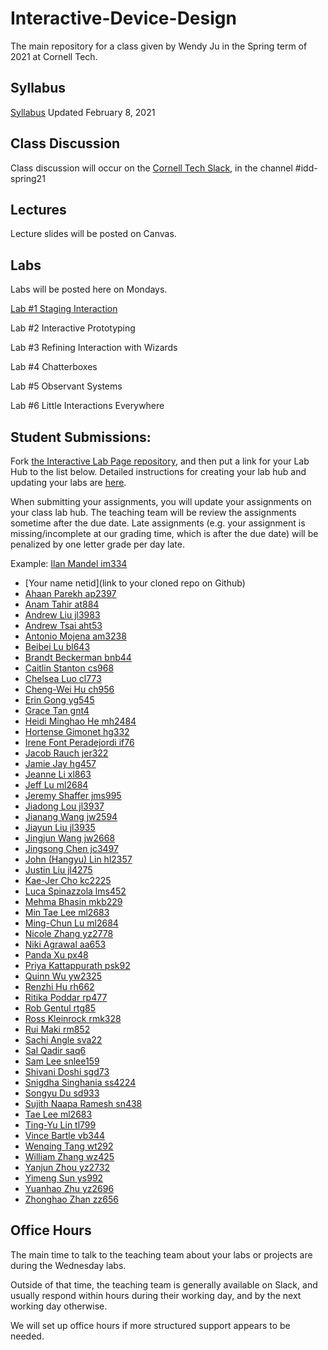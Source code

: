 # Interactive-Device-Design
The main repository for a class given by Wendy Ju in the Spring term of 2021 at Cornell Tech.

## Syllabus
[Syllabus](https://canvas.cornell.edu/courses/27923/assignments/syllabus) Updated February 8, 2021

## Class Discussion
Class discussion will occur on the [Cornell Tech Slack](cornelltech.slack.com), in the channel #idd-spring21

## Lectures
Lecture slides will be posted on Canvas.


## Labs
Labs will be posted here on Mondays.

[Lab #1 Staging Interaction](https://github.com/FAR-Lab/Interactive-Lab-Hub/blob/Spring2021/Lab%201/README.md)

Lab #2 Interactive Prototyping

Lab #3 Refining Interaction with Wizards

Lab #4 Chatterboxes

Lab #5 Observant Systems

Lab #6 Little Interactions Everywhere

## Student Submissions:

Fork  [the Interactive Lab Page repository](https://github.com/FAR-Lab/Interactive-Lab-Hub), and then put a link for your Lab Hub to the list below. Detailed instructions for creating your lab hub and updating your labs are [here](https://github.com/FAR-Lab/Developing-and-Designing-Interactive-Devices/blob/2021Spring/readings/Submitting%20Labs.md).

When submitting your assignments, you will update your assignments on your class lab hub. The teaching team will be review the assignments sometime after the due date. Late assignments (e.g. your assignment is missing/incomplete at our grading time, which is after the due date) will be penalized by one letter grade per day late.



Example:  [Ilan Mandel im334](https://github.com/imandel/Interactive-Lab-Hub)


* [Your name netid](link to your cloned repo on Github)
*	[Ahaan	Parekh	ap2397](https://github.com/ahaanparekh27/Interactive-Lab-Hub)
*	[Anam	Tahir	at884](https://github.com/anam884/Interactive-Lab-Hub)
*	[Andrew	Liu	jl3983](https://github.com/andrewljc0801/Interactive-Lab-Hub)
*	[Andrew	Tsai	aht53](https://github.com/andrewhtsai/Interactive-Lab-Hub)
*	[Antonio	Mojena	am3238](https://github.com/amojena/Interactive-Lab-Hub)
*	[Beibei	Lu	bl643](https://github.com/beibeilu/Interactive-Lab-Hub)
*	[Brandt	Beckerman	bnb44](https://github.com/bnbeck/Interactive-Lab-Hub)
*	[Caitlin	Stanton	cs968](https://github.com/caitlinstanton/Interactive-Lab-Hub)
*	[Chelsea	Luo	cl773](https://github.com/chelsealuo/Interactive-Lab-Hub)
*	[Cheng-Wei	Hu	ch956](https://github.com/HcwXd/Interactive-Lab-Hub)
*	[Erin	Gong	yg545](https://github.com/ering0427/Interactive-Lab-Hub)
*	[Grace	Tan	gnt4](https://github.com/greatcan11/Interactive-Lab-Hub)
*	[Heidi Minghao	He	mh2484](https://github.com/HeidiHe/Interactive-Lab-Hub)
*	[Hortense	Gimonet	hg332](https://github.com/hgimonet/sp2021_IDD_Interactive-Lab-Hub)
*	[Irene	Font	Peradejordi if76](https://github.com/IreneFP/Interactive-Lab-Hub)
*	[Jacob	Rauch	jer322](https://github.com/jrauch97/Interactive-Lab-Hub)
*	[Jamie	Jay	hg457](https://github.com/Jamie-Jay/Interactive-Lab-Hub)
*	[Jeanne	Li	xl863](https://github.com/Jeannelialbedo/Interactive-Lab-Hub)
*	[Jeff	Lu	ml2684](https://github.com/r06921039/Interactive-Lab-Hub)
*	[Jeremy	Shaffer	jms995](https://github.com/jshaffer47/Interactive-Lab-Hub)
*	[Jiadong	Lou	jl3937](https://github.com/jiadonglou/Interactive-Lab-Hub)
*	[Jianang	Wang	jw2594](https://github.com/JamesW121/Interactive-Lab-Hub)
*	[Jiayun	Liu	jl3935](https://github.com/iamyuchy/Interactive-Lab-Hub)
*	[Jingjun	Wang	jw2668](https://github.com/helensz98/Interactive-Lab-Hub)
*	[Jingsong	Chen	jc3497](https://github.com/Jingsong-Chen/Interactive-Lab-Hub)
*	[John (Hangyu)	Lin	hl2357](https://github.com/hangyulin/Interactive-Lab-Hub)
*	[Justin	Liu	jl4275](https://github.com/juicetinliu/Interactive-Lab-Hub)
*	[Kae-Jer	Cho	kc2225](https://github.com/moonorblue/Interactive-Lab-Hub)
*	[Luca	Spinazzola	lms452](https://github.com/luca992/Interactive-Lab-Hub)
*	[Mehma	Bhasin	mkb229](https://github.com/mkbhasin/Interactive-Lab-Hub)
*	[Min Tae	Lee	ml2683](https://github.com/mintae0424/Interactive-Lab-Hub)
*	[Ming-Chun	Lu	ml2684](https://github.com/r06921039/Interactive-Lab-Hub)
*	[Nicole	Zhang	yz2778](https://github.com/nicole-zy/Interactive-Lab-Hub)
*	[Niki	Agrawal	aa653](https://github.com/nagrawal44/Interactive-Lab-Hub)
*	[Panda	Xu	px48](https://github.com/30PandaX/Interactive-Lab-Hub)
*	[Priya	Kattappurath	psk92](https://github.com/priyakatt/Interactive-Lab-Hub)
*	[Quinn	Wu	yw2325](https://github.com/quinn997/Interactive-Lab-Hub)
*	[Renzhi	Hu	rh662](https://github.com/renzhihu98/Interactive-Lab-Hub)
*	[Ritika	Poddar	rp477](https://github.com/Rpoddar1953/Interactive-Lab-Hub)
*	[Rob	Gentul	rtg85](https://github.com/rgentul/Interactive-Lab-Hub)
*	[Ross	Kleinrock	rmk328](https://github.com/rkleinro-CT/Interactive-Lab-Hub/)
*	[Rui	Maki	rm852](https://github.com/ruimaki/Interactive-Lab-Hub)
*	[Sachi	Angle	sva22](https://github.com/sach211/Interactive-Lab-Hub)
*	[Sal	Qadir	saq6](https://github.com/JerseyXS/Interactive-Lab-Hub)
*	[Sam	Lee	snlee159](https://github.com/snlee159/Interactive-Lab-Hub)
*	[Shivani	Doshi	sgd73](https://github.com/shivanidoshi26/Interactive-Lab-Hub/)
*	[Snigdha	Singhania	ss4224](https://github.com/singhaniasnigdha/Interactive-Lab-Hub)
*	[Songyu	Du	sd933](https://github.com/sonipapa/Interactive-Lab-Hub)
*	[Sujith	Naapa Ramesh	sn438](https://github.com/sujithnr/Interactive-Lab-Hub)
*	[Tae	Lee	ml2683](https://github.com/mintae0424/Interactive-Lab-Hub)
*	[Ting-Yu	Lin	tl799](https://github.com/aalty/Interactive-Lab-Hub)
*	[Vince	Bartle	vb344](https://github.com/vbartle/Interactive-Lab-Hub)
*	[Wenqing	Tang	wt292](https://github.com/FadingWinds/Interactive-Lab-Hub)
*	[William	Zhang	wz425](https://github.com/williamzhang012998/Interactive-Lab-Hub)
*	[Yanjun	Zhou	yz2732](https://github.com/Kingfisherzh/Yanjun.Z-s-Lab-Hub)
*	[Yimeng	Sun	ys992](https://github.com/ysunaw/Interactive-Lab-Hub)
*	[Yuanhao	Zhu	yz2696](https://github.com/YuanhaoZhu/Interactive-Lab-Hub)
*	[Zhonghao	Zhan	zz656](https://github.com/RupertZ/Interactive-Lab-Hub)


## Office Hours 

The main time to talk to the teaching team about your labs or projects are during the Wednesday labs. 

Outside of that time, the teaching team is generally available on Slack, and usually respond within hours during their working day, and by the next working day otherwise. 

We will set up office hours if more structured support appears to be needed.
